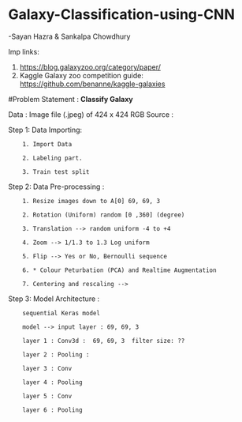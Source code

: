 # Galaxy-Classification-using-CNN

-Sayan Hazra & Sankalpa Chowdhury

Imp links:
1. https://blog.galaxyzoo.org/category/paper/
2. Kaggle Galaxy zoo competition guide: https://github.com/benanne/kaggle-galaxies


#Problem Statement :
**Classify Galaxy**

Data : Image file (.jpeg) of 424 x 424 RGB
Source : 

Step 1: Data Importing:  

        1. Import Data 
        
        2. Labeling part.
        
        3. Train test split

Step 2: Data Pre-processing :

        1. Resize images down to A[0] 69, 69, 3
        
        2. Rotation (Uniform) random [0 ,360] (degree)
        
        3. Translation --> random uniform -4 to +4
        
        4. Zoom --> 1/1.3 to 1.3 Log uniform
        
        5. Flip --> Yes or No, Bernoulli sequence
        
        6. * Colour Peturbation (PCA) and Realtime Augmentation
        
        7. Centering and rescaling --> 
        
Step 3: Model Architecture :

        sequential Keras model
        
        model --> input layer : 69, 69, 3 
        
        layer 1 : Conv3d :  69, 69, 3  filter size: ??
        
        layer 2 : Pooling : 
        
        layer 3 : Conv
        
        layer 4 : Pooling
        
        layer 5 : Conv
        
        layer 6 : Pooling
